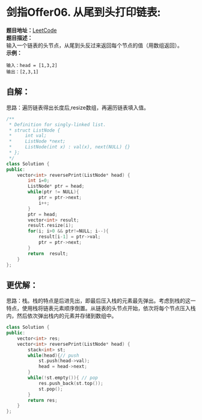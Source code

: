 # 剑指Offer06. 从尾到头打印链表:
**题目地址：**[LeetCode](https://leetcode-cn.com/problems/cong-wei-dao-tou-da-yin-lian-biao-lcof/)    
**题目描述：**  
输入一个链表的头节点，从尾到头反过来返回每个节点的值（用数组返回）。  
**示例：**  
```
输入：head = [1,3,2]
输出：[2,3,1]
```

## 自解：
思路：遍历链表得出长度后,resize数组，再遍历链表填入值。
```cpp
/**
 * Definition for singly-linked list.
 * struct ListNode {
 *     int val;
 *     ListNode *next;
 *     ListNode(int x) : val(x), next(NULL) {}
 * };
 */
class Solution {
public:
    vector<int> reversePrint(ListNode* head) {
        int i=0;
        ListNode* ptr = head;
        while(ptr != NULL){
            ptr = ptr->next;
            i++;
        }
        ptr = head;
        vector<int> result;
        result.resize(i);
        for(i; i>0 && ptr!=NULL; i--){
            result[i-1] = ptr->val;
            ptr = ptr->next;
        }
        return  result;
    }
};
```

## 更优解：
思路：栈。栈的特点是后进先出，即最后压入栈的元素最先弹出。考虑到栈的这一特点，使用栈将链表元素顺序倒置。从链表的头节点开始，依次将每个节点压入栈内，然后依次弹出栈内的元素并存储到数组中。
```cpp
class Solution {
public:
    vector<int> res;
    vector<int> reversePrint(ListNode* head) {
        stack<int> st;
        while(head){// push
            st.push(head->val);
            head = head->next;
        }
        while(!st.empty()){ // pop
            res.push_back(st.top());
            st.pop();
        }
        return res;
    }
};
```